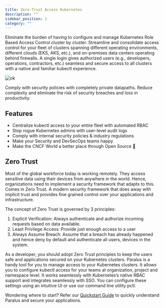 ```yaml
---
title: Zero-Trust Access Kubernetes
description: ""
sidebar_position: 1
category: ""
---
```


Eliminate the burden of having to configure and manage Kubernetes Role Based Access Control cluster by cluster. Streamline and consolidate access control for your fleet of clusters spanning different operating environments, different clouds (EKS, AKS, etc.), and on-premises data centers operating behind firewalls. A single login gives authorized users (e.g., developers, operations, contractors, etc.) seamless and secure access to all clusters with a native and familiar kubectl experience.

![ok](/img/hero.png)

Comply with security policies with completely private datapaths. Reduce complexity and eliminate the risk of security breaches and loss in productivity.

## Features

- Centralize kubectl access to your entire fleet with automated RBAC
- Stop rogue Kubernetes admins with user-level audit logs
- Comply with internal security policies & industry regulations
- Make your Security and DevSecOps teams happy
- Make the CNCF World a better place through Open Source 💖

## Zero Trust

Most of the global workforce today is working remotely. They access sensitive data using their devices from anywhere in the world. Hence, organizations need to implement a security framework that adapts to this. Comes in Zero Trust. A modern security framework that does away with implicit trust and provides fine grained control over your applications and infrastructure.

The concept of Zero Trust is governed by 3 principles:

1. Explicit Verification: Always authenticate and authorize incoming requests based on data available.
2. Least Privilege Access: Provide just enough access to a user
3. Always Assume Breach: Assume that a breach has already happened and hence deny by default and authenticate all users, devices in the system.

As a developer, you should adopt Zero Trust principles to keep the users safe and applications secured on your Kubernetes clusters. Paralus is a handy tool for you to manage access to your Kubernetes clusters. It allows you to configure kubectl access for your teams at organization, project and namespace level. It works seamlessly with Kubernetes’s native RBAC support and integrates seamlessly with SSO. You can configure these settings using an intuitive UI or use our command line utility pctl.

Wondering where to start? Refer our [Quickstart Guide](../quickstart) to quickly understand Paralus and secure your applications.
